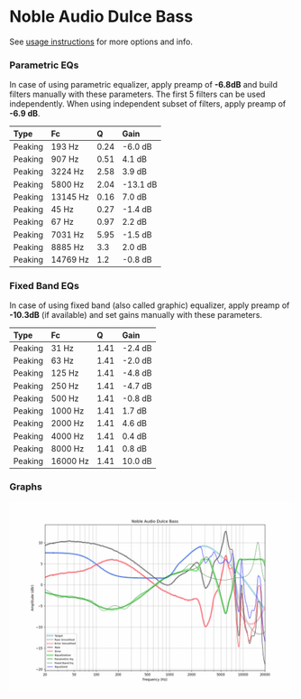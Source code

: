 # Noble Audio Dulce Bass
See [usage instructions](https://github.com/jaakkopasanen/AutoEq#usage) for more options and info.

### Parametric EQs
In case of using parametric equalizer, apply preamp of **-6.8dB** and build filters manually
with these parameters. The first 5 filters can be used independently.
When using independent subset of filters, apply preamp of **-6.9 dB**.

| Type    | Fc       |    Q | Gain     |
|:--------|:---------|:-----|:---------|
| Peaking | 193 Hz   | 0.24 | -6.0 dB  |
| Peaking | 907 Hz   | 0.51 | 4.1 dB   |
| Peaking | 3224 Hz  | 2.58 | 3.9 dB   |
| Peaking | 5800 Hz  | 2.04 | -13.1 dB |
| Peaking | 13145 Hz | 0.16 | 7.0 dB   |
| Peaking | 45 Hz    | 0.27 | -1.4 dB  |
| Peaking | 67 Hz    | 0.97 | 2.2 dB   |
| Peaking | 7031 Hz  | 5.95 | -1.5 dB  |
| Peaking | 8885 Hz  | 3.3  | 2.0 dB   |
| Peaking | 14769 Hz | 1.2  | -0.8 dB  |

### Fixed Band EQs
In case of using fixed band (also called graphic) equalizer, apply preamp of **-10.3dB**
(if available) and set gains manually with these parameters.

| Type    | Fc       |    Q | Gain    |
|:--------|:---------|:-----|:--------|
| Peaking | 31 Hz    | 1.41 | -2.4 dB |
| Peaking | 63 Hz    | 1.41 | -2.0 dB |
| Peaking | 125 Hz   | 1.41 | -4.8 dB |
| Peaking | 250 Hz   | 1.41 | -4.7 dB |
| Peaking | 500 Hz   | 1.41 | -0.8 dB |
| Peaking | 1000 Hz  | 1.41 | 1.7 dB  |
| Peaking | 2000 Hz  | 1.41 | 4.6 dB  |
| Peaking | 4000 Hz  | 1.41 | 0.4 dB  |
| Peaking | 8000 Hz  | 1.41 | 0.8 dB  |
| Peaking | 16000 Hz | 1.41 | 10.0 dB |

### Graphs
![](./Noble%20Audio%20Dulce%20Bass.png)